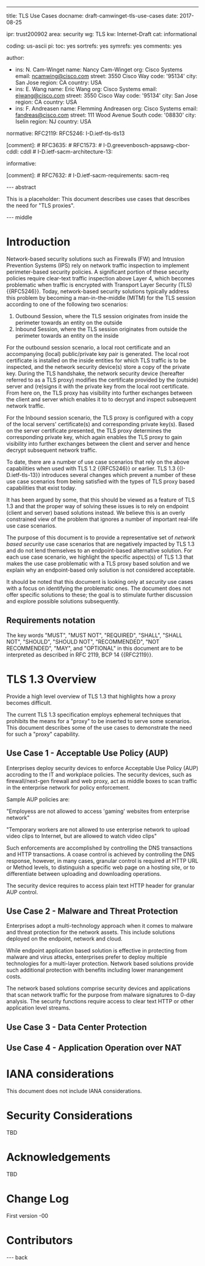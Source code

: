 ---
title: TLS Use Cases
docname: draft-camwinget-tls-use-cases
date: 2017-08-25

ipr: trust200902
area: security
wg: TLS
kw: Internet-Draft
cat: informational

coding: us-ascii
pi:
   toc: yes
   sortrefs: yes
   symrefs: yes
   comments: yes

author:
- ins: N. Cam-Winget
  name: Nancy Cam-Winget
  org: Cisco Systems
  email: ncamwing@cisco.com
  street: 3550 Cisco Way
  code: '95134'
  city: San Jose
  region: CA
  country: USA
- ins: E. Wang
  name: Eric Wang
  org: Cisco Systems
  email: ejwang@cisco.com
  street: 3550 Cisco Way
  code: '95134'
  city: San Jose
  region: CA
  country: USA
- ins: F. Andreasen
  name: Flemming Andreasen
  org: Cisco Systems
  email: fandreas@cisco.com
  street: 111 Wood Avenue South
  code: '08830'
  city: Iselin
  region: NJ
  country: USA

normative:
  RFC2119: 
  RFC5246: 
  I-D.ietf-tls-tls13

[comment]: 
	#  RFC3635: 
	#  RFC1573: 
	#  I-D.greevenbosch-appsawg-cbor-cddl: cddl 
	#  I-D.ietf-sacm-architecture-13:

informative:

[comment]: 
	# RFC7632: 
	# I-D.ietf-sacm-requirements: sacm-req

--- abstract

This is a placeholder:
This document describes use cases that describes the need for "TLS proxies".



--- middle

# Introduction

Network-based security solutions such as Firewalls (FW) and Intrusion Prevention Systems (IPS) rely on network traffic inspection to implement perimeter-based security policies. A significant portion of these security policies require clear-text traffic inspection above Layer 4, which becomes problematic when traffic is encrypted with Transport Layer Security (TLS) {{RFC5246}}. Today, network-based security solutions typically address this problem by becoming a man-in-the-middle (MITM) for the TLS session according to one of the following two scenarios:

1. Outbound Session, where the TLS session originates from inside the perimeter towards an entity on the outside
2. Inbound Session, where the TLS session originates from outside the perimeter towards an entity on the inside

For the outbound session scenario, a local root certificate and an accompanying (local) public/private key pair is generated. The local root certificate is installed on the inside entities for which TLS traffic is to be inspected, and the network security device(s) store a copy of the private key. During the TLS handshake, the network security device (hereafter referred to as a TLS proxy) modifies the certificate provided by the (outside) server and (re)signs it with the private key from the local root certificate. From here on, the TLS proxy has visibility into further exchanges between the client and server which enables it to to decrypt and inspect subsequent network traffic. 

For the Inbound session scenario, the TLS proxy is configured with a copy of the local servers' certificate(s) and corresponding private key(s). Based on the server certificate presented, the TLS proxy determines the corresponding private key, which again enables the TLS proxy to gain visibility into further exchanges between the client and server and hence decrypt subsequent network traffic. 

To date, there are a number of use case scenarios that rely on the above capabilities when used with TLS 1.2 {{RFC5246}} or earlier. TLS 1.3 {{I-D.ietf-tls-13}} introduces several changes which prevent a number of these use case scenarios from being satisfied with the types of TLS proxy based capabilities that exist today. 

It has been argued by some, that this should be viewed as a feature of TLS 1.3 and that the proper way of solving these issues is to rely on endpoint (client and server) based solutions instead. We believe this is an overly constrained view of the problem that ignores a number of important real-life use case scenarios. 

The purpose of this document is to provide a representative set of *network based security* use case scenarios that are negatively impacted by TLS 1.3 and do not lend themselves to an endpoint-based alternative solution. For each use case scenario, we highlight the specific aspect(s) of TLS 1.3 that makes the use case problematic with a TLS proxy based solution and we explain why an endpoint-based only solution is not considered acceptable. 

It should be noted that this document is looking only at *security* use cases with a focus on identifying the problematic ones. The document does not offer specific solutions to these; the goal is to stimulate further discussion and explore possible solutions subsequently.


## Requirements notation

The key words "MUST", "MUST NOT", "REQUIRED", "SHALL", "SHALL NOT",
"SHOULD", "SHOULD NOT", "RECOMMENDED", "NOT RECOMMENDED", "MAY", and
"OPTIONAL" in this document are to be interpreted as described in RFC
2119, BCP 14 {{RFC2119}}.

# TLS 1.3 Overview

Provide a high level overview of TLS 1.3 that highlights how a proxy becomes difficult.


The current TLS 1.3 specification employs ephemeral techniques that prohibits the means for a "proxy" to be inserted to serve some scenarios.   This document describes some of the use cases to demonstrate the need for such a "proxy" capability.



## Use Case 1 - Acceptable Use Policy (AUP)

Enterprises deploy security devices to enforce Acceptable Use Policy (AUP) accroding to the IT and workplace policies.  The security devices, such as firewall/next-gen firewall and web proxy, act as middle boxes to scan traffic in the enterprise network for policy enforcement.

Sample AUP policies are:

"Employess are not allowed to access 'gaming' websites from enterprise network"

"Temporary workers are not allowed to use enterprise network to upload video clips to Internet, but are allowed to watch video clips"

Such enforcements are accomplished by controlling the DNS transactions and HTTP transactions.  A coase control is achieved by controlling the DNS response, however, in many cases, granular control is required at HTTP URL or Method levels, to distinguish a specific web page on a hosting site, or to differentiate between uploading and downloading operations.

The security device requires to access plain text HTTP header for granular AUP control.

## Use Case 2 - Malware and Threat Protection

Enterprises adopt a multi-technology approach when it comes to malware and threat protection for the network assets.  This include solutions deployed on the endpoint, network and cloud.

While endpoint application based solution is effective in protecting from malware and virus attecks, enterprises prefer to deploy multiple technologies for a multi-layer protection.  Network based solutions provide such additional protection with benefits including lower manangement costs.

The network based solutions comprise security devices and applications that scan network traffic for the purpose from malware signatures to 0-day analysis.  The security functions require access to clear text HTTP or other application level streams.

## Use Case 3 - Data Center Protection

## Use Case 4 - Application Operation over NAT



#  IANA considerations

This document does not include IANA considerations.

#  Security Considerations

TBD

#  Acknowledgements

TBD

#  Change Log

First version -00

# Contributors

--- back
